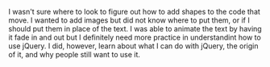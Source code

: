 I wasn't sure where to look to figure out how to add shapes to the code that move. I wanted to add images but did not know where to put them, or if I should put them in place of the text. I was able to animate the text by having it fade in and out but I definitely need more practice in understandint how to use jQuery. I did, however, learn about what I can do with jQuery, the origin of it, and why people still want to use it.